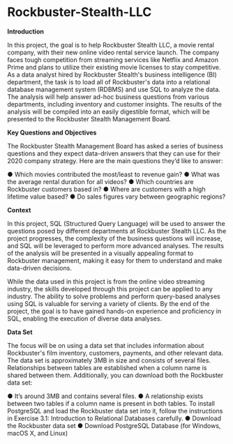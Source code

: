 # Rockbuster-Stealth-LLC

**Introduction**

In this project, the goal is to help Rockbuster Stealth LLC, a movie rental company, with their new online video rental service launch. The company faces tough competition from streaming services like Netflix and Amazon Prime and plans to utilize their existing movie licenses to stay competitive. As a data analyst hired by Rockbuster Stealth's business intelligence (BI) department, the task is to load all of Rockbuster's data into a relational database management system (RDBMS) and use SQL to analyze the data. The analysis will help answer ad-hoc business questions from various departments, including inventory and customer insights. The results of the analysis will be compiled into an easily digestible format, which will be presented to the Rockbuster Stealth Management Board.


**Key Questions and Objectives**

The Rockbuster Stealth Management Board has asked a series of business questions and they expect data-driven answers that they can use for their 2020 company strategy. Here are the main questions they’d like to answer:

● Which movies contributed the most/least to revenue gain?
● What was the average rental duration for all videos?
● Which countries are Rockbuster customers based in?
● Where are customers with a high lifetime value based?
● Do sales figures vary between geographic regions?


**Context**

In this project, SQL (Structured Query Language) will be used to answer the questions posed by different departments at Rockbuster Stealth LLC. As the project progresses, the complexity of the business questions will increase, and SQL will be leveraged to perform more advanced analyses. The results of the analysis will be presented in a visually appealing format to Rockbuster management, making it easy for them to understand and make data-driven decisions. 

While the data used in this project is from the online video streaming industry, the skills developed through this project can be applied to any industry. The ability to solve problems and perform query-based analyses using SQL is valuable for serving a variety of clients. By the end of the project, the goal is to have gained hands-on experience and proficiency in SQL, enabling the execution of diverse data analyses.


**Data Set**

The focus will be on using a data set that includes information about Rockbuster's film inventory, customers, payments, and other relevant data. The data set is approximately 3MB in size and consists of several files. Relationships between tables are established when a column name is shared between them. Additionally, you can download both the Rockbuster data set:

● It’s around 3MB and contains several files.
● A relationship exists between two tables if a column name is present in both tables.
To install PostgreSQL and load the Rockbuster data set into it, follow the instructions in
Exercise 3.1: Introduction to Relational Databases carefully.
● Download the Rockbuster data set
● Download PostgreSQL Database (for Windows, macOS X, and Linux)
